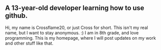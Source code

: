 ## A 13-year-old developer learning how to use github.

Hi, my name is Crossflame20, or just Cross for short. This isn't my real name, but I want to stay anonymous. :)
I am in 8th grade, and love programming. This is my homepage, where I will post updates on my work and other stuff like that.

